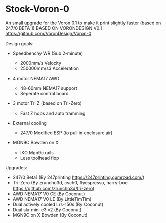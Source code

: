 # Stock-Voron-0
An small upgrade for the Voron 0.1 to make it print slightly faster (based on 247/0 BETA 1)
BASED ON VORONDESIGN V0.1 https://github.com/VoronDesign/Voron-0

Design goals:
- Speedbenchy WR (Sub 2-minute)
  - 2000mm/s Velocity
  - 250000mm/s3 Acceleration

- 4 motor NEMA17 AWD
  - 48-60mm NEMA17 support
  - Seperate control board

- 3 motor Tri Z (based on Tri-Zero)
  - Fast Z hops and auto tramming

- External cooling
  - 247/0 Modified ESP (to pull in enclosure air)
  
- MGN9C Bowden on X
  - IKO Mgn9c rails
  - Less toolhead flop

Upgrades:
- 247/0 Beta1 (By 247printing https://247printing.gumroad.com/)
- Tri-Zero (By zruncho3d, csch0, flyespresso, harry-boe https://github.com/zruncho3d/tri-zero)
- AWD NEMA17 V0 CE (By Coconut)
- AWD NEMA17 V0 LE (By LittleTimTim)
- Dual actively cooled Lrs-150s (By Coconut)
- Dual skr mini e3 v2 (By Coconut)
- MGN9C on X Bowden (By Coconut)
